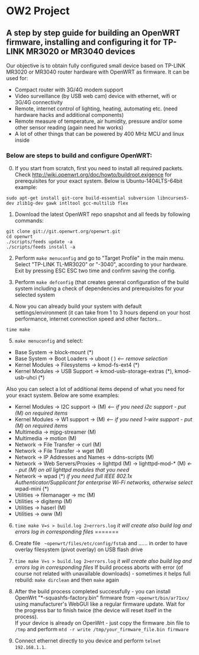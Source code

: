 OW2 Project
===

A step by step guide for building an OpenWRT firmware, installing and configuring it for TP-LINK MR3020 or MR3040 devices
---

Our objective is to obtain fully configured small device based on TP-LINK MR3020 or MR3040 router hardware with OpenWRT as firmware. It can be used for:
* Compact router with 3G/4G modem support
* Video surveillance (by USB web cam) device with ethernet, wifi or 3G/4G connectivity
* Remote, internet control of lighting, heating, automating etc. (need hardware hacks and additional components)
* Remote measure of temperature, air humidity, pressure and/or some other sensor reading (again need hw works)
* A lot of other things that can be powered by 400 MHz MCU and linux inside

### Below are steps to build and configure OpenWRT:

0)  If you start from scratch, first you need to install all required packets. Check http://wiki.openwrt.org/doc/howto/buildroot.exigence for prerequisites for your exact system. Below is Ubuntu-1404LTS-64bit example:

`sudo apt-get install git-core build-essential subversion libncurses5-dev zlib1g-dev gawk intltool gcc-multilib flex`

1)  Download the latest OpenWRT repo snapshot and all feeds by following commands:

`git clone git://git.openwrt.org/openwrt.git`  
`cd openwrt`  
`./scripts/feeds update -a`  
`./scripts/feeds install -a` 

2)  Perform `make menuconfig` and go to "Target Profile" in the main menu. Select "TP-LINK TL-MR3020" or "-3040", according to your hardware. Exit by pressing ESC ESC two time and confirm saving the config.

3)  Perform `make defconfig` (that creates general configuration of the build system including a check of dependencies and prerequisites for your selected system

4)  Now you can already build your system with default settings/environment (it can take from 1 to 3 hours depend on your host performance, internet connection speed and other factors...

`time make`

5)  `make menuconfig` and select:
- Base System -> block-mount (\*)
- Base System -> Boot Loaders -> uboot ( )   *<--  remove selection*
- Kernel Modules -> Filesystems -> kmod-fs-ext4 (\*)
- Kernel Modules -> USB Support -> kmod-usb-storage-extras (\*), kmod-usb-uhci (\*)

Also you can select a lot of additional items depend of what you need for your exact system. Below are some examples:
- Kernel Modules -> I2C support -> (M)   *<--  if you need i2c support - put (M) on required items*
- Kernel Modules -> W1 support ->  (M)   *<--  if you need 1-wire support - put (M) on required items*
- Multimedia -> mjpg-streamer (M)
- Multimedia -> motion (M)
- Network -> File Transfer -> curl (M)
- Network -> File Transfer -> wget (M)
- Network -> IP Addresses and Names -> ddns-scripts (M)
- Network -> Web Servers/Proxies  -> lighttpd (M) -> lighttpd-mod-\* (M)  *<--  put (M) on all lighttpd modules that you need*
- Network -> wpad (\*) *if you need full IEEE 802.1x Authenticator/Supplicant for enterprise Wi-Fi networks, otherwise select*   wpad-mini (\*)
- Utilities -> filemanager -> mc (M)
- Utilities -> digitemp (M)
- Utilities -> haserl (M)
- Utilities -> oww (M)

6. `time make V=s > build.log 2>errors.log`  *it will create also build log and errors log in corresponding files*
=======

6)  Create file ` ~openwrt/files/etc/config/fstab` and ...... in order to have overlay filesystem (pivot overlay) on USB flash drive

7)  `time make V=s > build.log 2>errors.log`  *it will create also build log and errors log in corresponding files* 
If build process aborts with error (of course not related with unavailable downloads) - sometimes it helps full rebuild: `make dirclean` and then `make` again

8)  After the build process completed successfully - you can install OpenWrt "\*-squashfs-factory.bin" firmware from `~openwrt/bin/ar71xx/` using manufacturer's WebGUI like a regular firmware update. Wait for the progress bar to finish twice (the device will reset itself in the process).  
If your device is already on OpenWrt - just copy the firmware .bin file to `/tmp` and perform `mtd -r write /tmp/your_firmware_file.bin firmware`

9)  Connect ethernet directly to you device and perform `telnet 192.168.1.1`.


